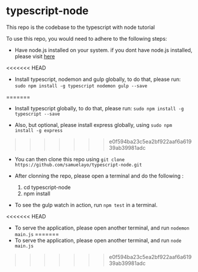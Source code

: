 # typescript-node
This repo is the codebase to the typescript with node tutorial 

To use this repo, you would need to adhere to the following steps:

- Have node.js installed on your system. if you dont have node.js installed, please visit [here](https://nodejs.org/en/download/) 

<<<<<<< HEAD
- Install typescript, nodemon and gulp globally, to do that, please run: `sudo npm install -g typescript nodemon gulp --save`

=======
- Install typescript globally, to do that, please run: `sudo npm install -g typescript --save`

- Also, but optional, please install express globally, using `sudo npm install -g express`
>>>>>>> e0f594ba23c5ea2bf922aaf6a61939ab39981adc

- You can then clone this repo using `git clone https://github.com/samuelayo/typescript-node.git`

- After clonning the repo, please open a terminal and do the following :
	1. cd typescript-node
	2. npm install
	
- To see the gulp watch in action, run `npm test`  in a terminal.

<<<<<<< HEAD
- To serve the application, please open another terminal, and run `nodemon main.js`	
=======
- To serve the application, please open another terminal, and run `node main.js`	
>>>>>>> e0f594ba23c5ea2bf922aaf6a61939ab39981adc
